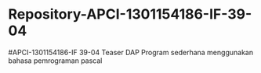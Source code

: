 # Repository-APCI-1301154186-IF-39-04
 #APCI-1301154186-IF 39-04             Teaser DAP             Program sederhana menggunakan bahasa pemrograman pascal
